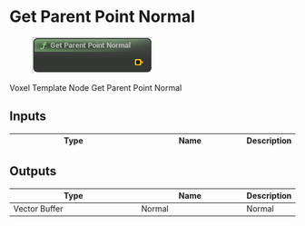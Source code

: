 # Get Parent Point Normal

<div align="left" data-full-width="false">

<figure><img src="Get_Parent_Point_Normal.png" alt=""><figcaption></figcaption></figure>

</div>

Voxel Template Node Get Parent Point Normal

## Inputs

<table>
<thead><tr><th width="250">Type</th><th width="200">Name</th><th>Description</th></tr></thead>
<tbody>
</tbody>
</table>

## Outputs

<table>
<thead><tr><th width="250">Type</th><th width="200">Name</th><th>Description</th></tr></thead>
<tbody>
<tr><td>Vector Buffer</td><td>Normal</td><td>Normal</td></tr>
</tbody>
</table>